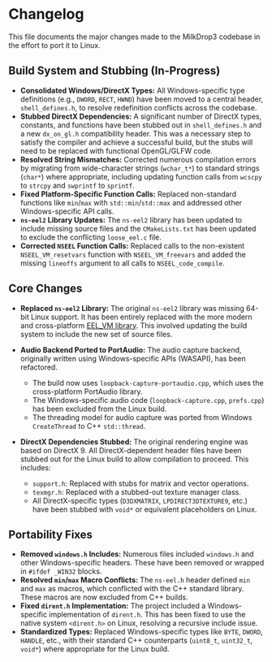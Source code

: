 # Changelog

This file documents the major changes made to the MilkDrop3 codebase in the effort to port it to Linux.

## Build System and Stubbing (In-Progress)

- **Consolidated Windows/DirectX Types:** All Windows-specific type definitions (e.g., `DWORD`, `RECT`, `HWND`) have been moved to a central header, `shell_defines.h`, to resolve redefinition conflicts across the codebase.
- **Stubbed DirectX Dependencies:** A significant number of DirectX types, constants, and functions have been stubbed out in `shell_defines.h` and a new `dx_on_gl.h` compatibility header. This was a necessary step to satisfy the compiler and achieve a successful build, but the stubs will need to be replaced with functional OpenGL/GLFW code.
- **Resolved String Mismatches:** Corrected numerous compilation errors by migrating from wide-character strings (`wchar_t*`) to standard strings (`char*`) where appropriate, including updating function calls from `wcscpy` to `strcpy` and `swprintf` to `sprintf`.
- **Fixed Platform-Specific Function Calls:** Replaced non-standard functions like `min`/`max` with `std::min`/`std::max` and addressed other Windows-specific API calls.
- **`ns-eel2` Library Updates:** The `ns-eel2` library has been updated to include missing source files and the `CMakeLists.txt` has been updated to exclude the conflicting `loose_eel.c` file.
- **Corrected `NSEEL` Function Calls:** Replaced calls to the non-existent `NSEEL_VM_resetvars` function with `NSEEL_VM_freevars` and added the missing `lineoffs` argument to all calls to `NSEEL_code_compile`.

## Core Changes

- **Replaced `ns-eel2` Library:** The original `ns-eel2` library was missing 64-bit Linux support. It has been entirely replaced with the more modern and cross-platform [EEL_VM library](https://github.com/james34602/EEL_VM). This involved updating the build system to include the new set of source files.

- **Audio Backend Ported to PortAudio:** The audio capture backend, originally written using Windows-specific APIs (WASAPI), has been refactored.
    - The build now uses `loopback-capture-portaudio.cpp`, which uses the cross-platform PortAudio library.
    - The Windows-specific audio code (`loopback-capture.cpp`, `prefs.cpp`) has been excluded from the Linux build.
    - The threading model for audio capture was ported from Windows `CreateThread` to C++ `std::thread`.

- **DirectX Dependencies Stubbed:** The original rendering engine was based on DirectX 9. All DirectX-dependent header files have been stubbed out for the Linux build to allow compilation to proceed. This includes:
    - `support.h`: Replaced with stubs for matrix and vector operations.
    - `texmgr.h`: Replaced with a stubbed-out texture manager class.
    - All DirectX-specific types (`D3DXMATRIX`, `LPDIRECT3DTEXTURE9`, etc.) have been stubbed with `void*` or equivalent placeholders on Linux.

## Portability Fixes

- **Removed `windows.h` Includes:** Numerous files included `windows.h` and other Windows-specific headers. These have been removed or wrapped in `#ifdef _WIN32` blocks.
- **Resolved `min`/`max` Macro Conflicts:** The `ns-eel.h` header defined `min` and `max` as macros, which conflicted with the C++ standard library. These macros are now excluded from C++ builds.
- **Fixed `dirent.h` Implementation:** The project included a Windows-specific implementation of `dirent.h`. This has been fixed to use the native system `<dirent.h>` on Linux, resolving a recursive include issue.
- **Standardized Types:** Replaced Windows-specific types like `BYTE`, `DWORD`, `HANDLE`, etc., with their standard C++ counterparts (`uint8_t`, `uint32_t`, `void*`) where appropriate for the Linux build.
